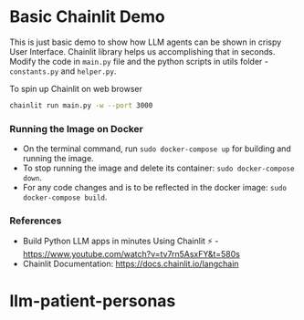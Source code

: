 # Basic Chainlit Demo

This is just basic demo to show how LLM agents can be shown in crispy User Interface. Chainlit library helps us accomplishing that in seconds. Modify the code in `main.py` file and the python scripts in utils folder - `constants.py` and `helper.py`.

To spin up Chainlit on web browser

```bash
chainlit run main.py -w --port 3000
```

### Running the Image on Docker

- On the terminal command, run `sudo docker-compose up` for building and running the image.
- To stop running the image and delete its container: `sudo docker-compose down`.
- For any code changes and is to be reflected in the docker image: `sudo docker-compose build`.

### References

- Build Python LLM apps in minutes Using Chainlit ⚡️ - https://www.youtube.com/watch?v=tv7rn5AsxFY&t=580s
- Chainlit Documentation: https://docs.chainlit.io/langchain
# llm-patient-personas
